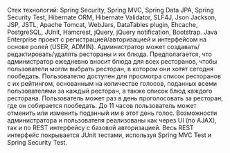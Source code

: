 Стек технологий: Spring Security, Spring MVC, Spring Data JPA, Spring Security Test, Hibernate ORM, Hibernate Validator, SLF4J, Json Jackson, JSP, JSTL, Apache Tomcat, WebJars, DataTables plugin, Ehcache, PostgreSQL, JUnit, Hamcrest, jQuery, jQuery notification, Bootstrap.
 Java Enterprise проект с регистрацией/авторизацией и интерфейсом на основе ролей (USER, ADMIN). Администратор может создавать/редактировать/удалять рестораны и их блюда. Предполагается, что администратор ежедневно вносит блюда для всех ресторанов, чтобы пользователи могли выбрать ресторан, в котором они хотят сегодня пообедать. Пользователю доступен для просмотра список ресторанов с их рейтингом, основанным на количестве голосов, поданных всеми пользователями за каждый ресторан, а также список блюд каждого ресторана. Пользователь может раз в день проголосовать за ресторан, где он собирается пообедать. До 11 часов пользователь может отменить или изменить поданный им в этот день голос. Возможности администратора и пользователя реализованы как через UI (по AJAX), так и по REST интерфейсу с базовой авторизацией. Весь REST интерфейс покрывается JUnit тестами, используя Spring MVC Test и Spring Security Test.
